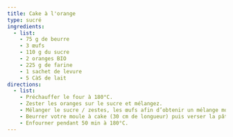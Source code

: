 ```yaml
---
title: Cake à l'orange
type: sucré
ingredients:
  - list:
    - 75 g de beurre
    - 3 œufs
    - 110 g du sucre
    - 2 oranges BIO
    - 225 g de farine
    - 1 sachet de levure
    - 5 CàS de lait
directions:
  - list:
    - Préchauffer le four à 180°C.
    - Zester les oranges sur le sucre et mélangez.
    - Mélanger le sucre / zestes, les œufs afin d’obtenir un mélange mousseux puis le lait, la farine et la levure, le beurre fondu et le jus des oranges obtenir une pâte homogène.
    - Beurrer votre moule à cake (30 cm de longueur) puis verser la pâte dedans.
    - Enfourner pendant 50 min à 180°C.
---
```


